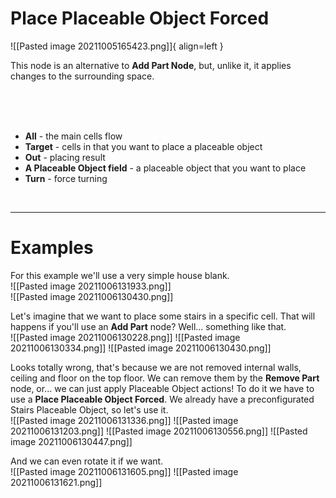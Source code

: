 # **Place Placeable Object Forced**


![[Pasted image 20211005165423.png]]{ align=left }    

This node is an alternative to **Add Part Node**, but, unlike it, it applies changes to the surrounding space.  

<br /><br /><br />

- **All** - the main cells flow
- **Target** - cells in that you want to place a placeable object
- **Out** - placing result
- **A Placeable Object field** - a placeable object that you want to place
- **Turn** - force turning

<br />

--------

# Examples
For this example we'll use a very simple house blank.  
![[Pasted image 20211006131933.png]]  
![[Pasted image 20211006130430.png]]  

Let's imagine that we want to place some stairs in a specific cell. That will happens if you'll use an **Add Part** node? Well... something like that.  
![[Pasted image 20211006130228.png]]
![[Pasted image 20211006130334.png]]
![[Pasted image 20211006130430.png]]

Looks totally wrong, that's because we are not removed internal walls, ceiling and floor on the top floor. We can remove them by the **Remove Part** node, or... we can just apply Placeable Object actions! To do it we have to use a **Place Placeable Object Forced**. We already have a preconfigurated Stairs Placeable Object, so let's use it.  
![[Pasted image 20211006131336.png]]
![[Pasted image 20211006131203.png]]
![[Pasted image 20211006130556.png]]
![[Pasted image 20211006130447.png]]

And we can even rotate it if we want.  
![[Pasted image 20211006131605.png]]
![[Pasted image 20211006131621.png]]